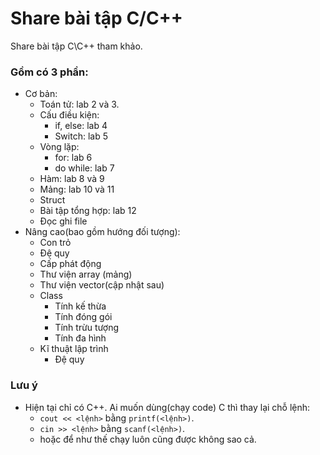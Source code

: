 ﻿# Share bài tập C/C++

Share bài tập C\C++ tham khảo. 

### Gồm có 3 phần:
- Cơ bản:
  - Toán tử: lab 2 và 3.
  - Cấu điều kiện: 
    - if, else: lab 4
    - Switch: lab 5
  - Vòng lặp: 
    - for: lab 6
    - do while: lab 7
  - Hàm: lab 8 và 9
  - Mảng: lab 10 và 11
  - Struct
  - Bài tập tổng hợp: lab 12
  - Đọc ghi file
- Nâng cao(bao gồm hướng đối tượng):
  - Con trỏ
  - Đệ quy
  - Cấp phát động
  - Thư viện array (mảng)
  - Thư viện vector(cập nhật sau)
  - Class
    - Tính kế thừa
    - Tính đóng gói
    - Tính trừu tượng
    - Tính đa hình
  - Kĩ thuật lập trình
    - Đệ quy
  
### Lưu ý
- Hiện tại chỉ có C++. Ai muốn dùng(chạy code) C thì thay lại chỗ lệnh:
  - `cout << <lệnh>` bằng `printf(<lệnh>)`. 
  - `cin >> <lệnh>` bằng `scanf(<lệnh>)`. 
  - hoặc để như thế chạy luôn cũng được không sao cả.
